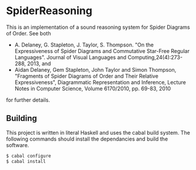 # SpiderReasoning #
This is an implementation of a sound reasoning system for Spider Diagrams of Order.  See both

* A. Delaney, G. Stapleton, J. Taylor, S. Thompson. "On the Expressiveness of Spider Diagrams and Commutative Star-Free Regular Languages". Journal of Visual Languages and Computing,24(4):273-288, 2013, and
* Aidan Delaney, Gem Stapleton, John Taylor and Simon Thompson, "Fragments of Spider Diagrams of Order and Their Relative Expressiveness", Diagrammatic Representation and Inference, Lecture Notes in Computer Science, Volume 6170/2010, pp. 69-83, 2010

for further details.

## Building ##

This project is written in literal Haskell and uses the cabal build system.  The following commands should install the dependancies and build the software.

```bash
$ cabal configure
$ cabal install
```

